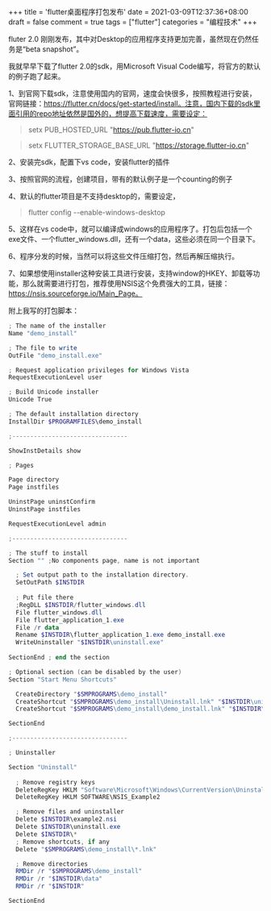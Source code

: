 +++
title = 'flutter桌面程序打包发布'
date = 2021-03-09T12:37:36+08:00
draft = false
comment = true
tags = ["flutter"]
categories = "编程技术"
+++

fluter 2.0 刚刚发布，其中对Desktop的应用程序支持更加完善，虽然现在仍然任务是“beta snapshot”。

我就早早下载了flutter 2.0的sdk，用Microsoft Visual Code编写，将官方的默认的例子跑了起来。

1、到官网下载sdk，注意使用国内的官网，速度会快很多，按照教程进行安装，官网链接：https://flutter.cn/docs/get-started/install。注意，国内下载的sdk里面引用的repo地址依然是国外的，想提高下载速度，需要设定：

> setx PUB_HOSTED_URL "https://pub.flutter-io.cn"

> setx FLUTTER_STORAGE_BASE_URL "https://storage.flutter-io.cn"


2、安装完sdk，配置下vs code，安装flutter的插件

3、按照官网的流程，创建项目，带有的默认例子是一个counting的例子

4、默认的flutter项目是不支持desktop的，需要设定，

> flutter config --enable-windows-desktop

5、这样在vs code中，就可以编译成windows的应用程序了。打包后包括一个exe文件、一个flutter_windows.dll，还有一个data，这些必须在同一个目录下。

6、程序分发的时候，当然可以将这些文件压缩打包，然后再解压缩执行。

7、如果想使用installer这种安装工具进行安装，支持window的HKEY、卸载等功能，那么就需要进行打包，推荐使用NSIS这个免费强大的工具，链接：https://nsis.sourceforge.io/Main_Page。

附上我写的打包脚本：

```powershell
; The name of the installer
Name "demo_install"

; The file to write
OutFile "demo_install.exe"

; Request application privileges for Windows Vista
RequestExecutionLevel user

; Build Unicode installer
Unicode True

; The default installation directory
InstallDir $PROGRAMFILES\demo_install

;--------------------------------

ShowInstDetails show

; Pages

Page directory
Page instfiles

UninstPage uninstConfirm
UninstPage instfiles

RequestExecutionLevel admin

;--------------------------------

; The stuff to install
Section "" ;No components page, name is not important

  ; Set output path to the installation directory.
  SetOutPath $INSTDIR
  
  ; Put file there
  ;RegDLL $INSTDIR/flutter_windows.dll
  File flutter_windows.dll
  File flutter_application_1.exe
  File /r data
  Rename $INSTDIR\flutter_application_1.exe demo_install.exe
  WriteUninstaller "$INSTDIR\uninstall.exe"
  
SectionEnd ; end the section

; Optional section (can be disabled by the user)
Section "Start Menu Shortcuts"

  CreateDirectory "$SMPROGRAMS\demo_install"
  CreateShortcut "$SMPROGRAMS\demo_install\Uninstall.lnk" "$INSTDIR\uninstall.exe"
  CreateShortcut "$SMPROGRAMS\demo_install\demo_install.lnk" "$INSTDIR\demo_install.exe"

SectionEnd

;--------------------------------

; Uninstaller

Section "Uninstall"
  
  ; Remove registry keys
  DeleteRegKey HKLM "Software\Microsoft\Windows\CurrentVersion\Uninstall\Example2"
  DeleteRegKey HKLM SOFTWARE\NSIS_Example2

  ; Remove files and uninstaller
  Delete $INSTDIR\example2.nsi
  Delete $INSTDIR\uninstall.exe
  Delete $INSTDIR\*
  ; Remove shortcuts, if any
  Delete "$SMPROGRAMS\demo_install\*.lnk"

  ; Remove directories
  RMDir /r "$SMPROGRAMS\demo_install"
  RMDir /r "$INSTDIR\data"
  RMDir /r "$INSTDIR"

SectionEnd
```